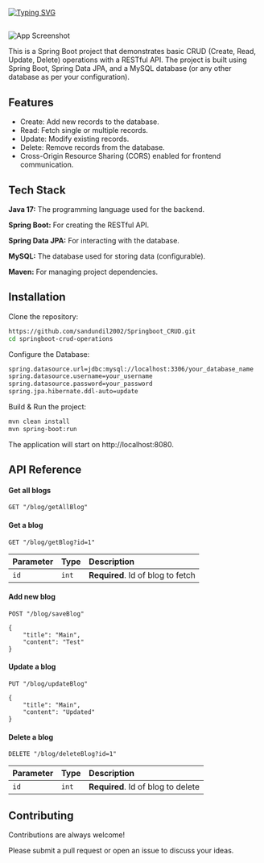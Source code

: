 <a href="https://git.io/typing-svg"><img src="https://readme-typing-svg.herokuapp.com?font=Fira+Code&weight=600&size=50&pause=1000&center=true&vCenter=true&width=835&height=70&lines=Spring+Boot+CRUD" alt="Typing SVG" /></a>

## 

![App Screenshot](https://i.ibb.co/sQqsbP4/image.png)




This is a Spring Boot project that demonstrates basic CRUD (Create, Read, Update, Delete) operations with a RESTful API. The project is built using Spring Boot, Spring Data JPA, and a MySQL database (or any other database as per your configuration).


## Features

- Create: Add new records to the database.
- Read: Fetch single or multiple records.
- Update: Modify existing records.
- Delete: Remove records from the database.
- Cross-Origin Resource Sharing (CORS) enabled for frontend communication.


## Tech Stack

**Java 17:** The programming language used for the backend.

**Spring Boot:**  For creating the RESTful API.

**Spring Data JPA:** For interacting with the database.

**MySQL:** The database used for storing data (configurable).

**Maven:** For managing project dependencies.



## Installation

Clone the repository:

```bash
https://github.com/sandundil2002/Springboot_CRUD.git
cd springboot-crud-operations
```

Configure the Database:

```bash
spring.datasource.url=jdbc:mysql://localhost:3306/your_database_name
spring.datasource.username=your_username
spring.datasource.password=your_password
spring.jpa.hibernate.ddl-auto=update
```

Build & Run the project:

```bash
mvn clean install
mvn spring-boot:run
```

The application will start on http://localhost:8080.
## API Reference

#### Get all blogs

```http
GET "/blog/getAllBlog"
```

#### Get a blog

```http
GET "/blog/getBlog?id=1"
```

| Parameter | Type     | Description                       |
| :-------- | :------- | :-------------------------------- |
| `id`      | `int` | **Required**. Id of blog to fetch |

#### Add new blog

```http
POST "/blog/saveBlog"

{
    "title": "Main",
    "content": "Test"
}
```

#### Update a blog

```http
PUT "/blog/updateBlog"

{
    "title": "Main",
    "content": "Updated"
}
```

#### Delete a blog

```http
DELETE "/blog/deleteBlog?id=1"
```


| Parameter | Type     | Description                       |
| :-------- | :------- | :-------------------------------- |
| `id`      | `int` | **Required**. Id of blog to delete |


## Contributing

Contributions are always welcome!

Please submit a pull request or open an issue to discuss your ideas.

